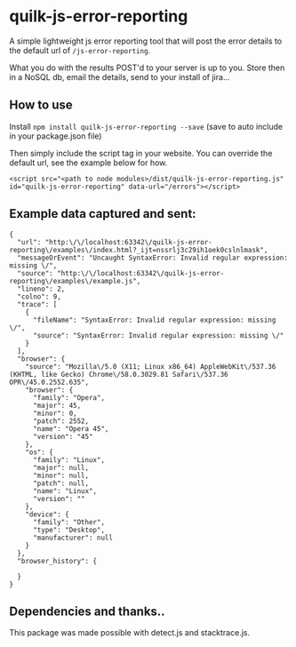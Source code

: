 # quilk-js-error-reporting

A simple lightweight js error reporting tool that will post the error details to the default url of `/js-error-reporting`.

What you do with the results POST'd to your server is up to you. Store then in a NoSQL db, email the details, send to your install of jira...

## How to use

Install `npm install quilk-js-error-reporting --save` (save to auto include in your package.json file)


Then simply include the script tag in your website. You can override the default url, see the example below for how.
```
<script src="<path to node modules>/dist/quilk-js-error-reporting.js" id="quilk-js-error-reporting" data-url="/errors"></script>
```

## Example data captured and sent:
```
{
  "url": "http:\/\/localhost:63342\/quilk-js-error-reporting\/examples\/index.html?_ijt=nssrlj3c29ih1oek0cslnlmask",
  "messageOrEvent": "Uncaught SyntaxError: Invalid regular expression: missing \/",
  "source": "http:\/\/localhost:63342\/quilk-js-error-reporting\/examples\/example.js",
  "lineno": 2,
  "colno": 9,
  "trace": [
    {
      "fileName": "SyntaxError: Invalid regular expression: missing \/",
      "source": "SyntaxError: Invalid regular expression: missing \/"
    }
  ],
  "browser": {
    "source": "Mozilla\/5.0 (X11; Linux x86_64) AppleWebKit\/537.36 (KHTML, like Gecko) Chrome\/58.0.3029.81 Safari\/537.36 OPR\/45.0.2552.635",
    "browser": {
      "family": "Opera",
      "major": 45,
      "minor": 0,
      "patch": 2552,
      "name": "Opera 45",
      "version": "45"
    },
    "os": {
      "family": "Linux",
      "major": null,
      "minor": null,
      "patch": null,
      "name": "Linux",
      "version": ""
    },
    "device": {
      "family": "Other",
      "type": "Desktop",
      "manufacturer": null
    }
  },
  "browser_history": {
    
  }
}
```


## Dependencies and thanks..
This package was made possible with detect.js and stacktrace.js.